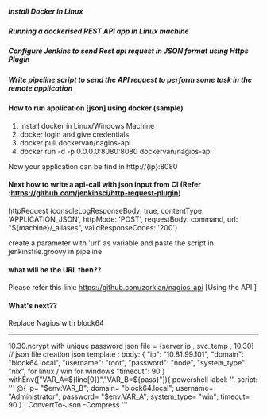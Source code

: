 ##### Install Docker in Linux
##### Running a dockerised REST API app in Linux machine
##### Configure Jenkins to send Rest api request in JSON format using Https Plugin 
##### Write pipeline script to send the API request to perform some task in the remote application

#### How to run application [json] using docker (sample)
1. Install docker in Linux/Windows Machine
2. docker login and give credentials
3. docker pull dockervan/nagios-api
4. docker run -d  -p 0.0.0.0:8080:8080 dockervan/nagios-api

Now your application can be find in http://{ip}:8080
#### Next how to write a api-call with json input from CI (Refer :https://github.com/jenkinsci/http-request-plugin)

httpRequest (consoleLogResponseBody: true,
      contentType: 'APPLICATION_JSON',
      httpMode: 'POST',
      requestBody: command,
      url: "${machine}/_aliases",
      validResponseCodes: '200')

create a parameter with 'url' as variable and paste the script in jenkinsfile.groovy in pipeline

#### what will be the URL then??
Please refer this link: https://github.com/zorkian/nagios-api [Using the API ]

#### What's next??
Replace Nagios with block64 



---
10.30.ncrypt with unique password
json file = {server ip , svc_temp , 10.30}  // json file creation
json template : body: 
{
  "ip": "10.81.99.101",
  "domain": "block64.local",
  "username": "root",
   "password":  "node",
   "system_type": "nix",  for linux / win for windows
    "timeout": 90
}
 withEnv(["VAR_A=${line[0]}","VAR_B=${pass}"]){
    powershell label: '', script: ''' @{ ip= "$env:VAR_B"; domain= "block64.local"; username= "Administrator"; password= "$env:VAR_A"; system_type= "win"; timeout= 90 } | ConvertTo-Json -Compress '''
    
